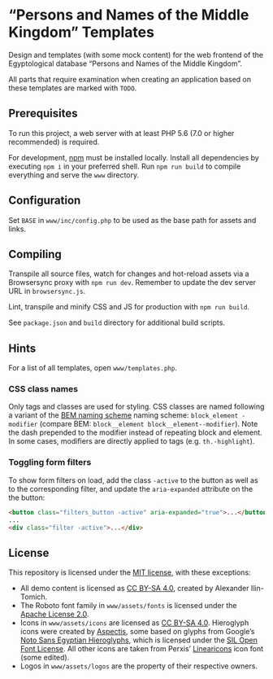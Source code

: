 # “Persons and Names of the Middle Kingdom” Templates

Design and templates (with some mock content) for the web frontend of the Egyptological database “Persons and Names of the Middle Kingdom”.

All parts that require examination when creating an application based on these templates are marked with `TODO`.

## Prerequisites

To run this project, a web server with at least PHP 5.6 (7.0 or higher recommended) is required.

For development, [npm](https://www.npmjs.com/get-npm) must be installed locally. Install all dependencies by executing `npm i` in your preferred shell. Run `npm run build` to compile everything and serve the `www` directory.

## Configuration

Set `BASE` in `www/inc/config.php` to be used as the base path for assets and links.

## Compiling

Transpile all source files, watch for changes and hot-reload assets via a Browsersync proxy with `npm run dev`. Remember to update the dev server URL in `browsersync.js`.

Lint, transpile and minify CSS and JS for production with `npm run build`.

See `package.json` and `build` directory for additional build scripts.

## Hints

For a list of all templates, open `www/templates.php`.

### CSS class names

Only tags and classes are used for styling. CSS classes are named following a variant of the [BEM naming scheme](http://getbem.com/naming/) naming scheme: `block_element -modifier` (compare BEM: `block__element block__element--modifier`). Note the dash prepended to the modifier instead of repeating block and element. In some cases, modifiers are directly applied to tags (e.g. `th.-highlight`).

### Toggling form filters

To show form filters on load, add the class `-active` to the button as well as to the corresponding filter, and update the `aria-expanded` attribute on the the button:

```HTML
<button class="filters_button -active" aria-expanded="true">...</button>
...
<div class="filter -active">...</div>
```

## License

This repository is licensed under the [MIT license](LICENSE), with these exceptions:

- All demo content is licensed as [CC BY-SA 4.0](https://creativecommons.org/licenses/by-sa/4.0/), created by Alexander Ilin-Tomich.
- The Roboto font family in `www/assets/fonts` is licensed under the [Apache License 2.0](http://www.apache.org/licenses/LICENSE-2.0).
- Icons in `www/assets/icons` are licensed as [CC BY-SA 4.0](https://creativecommons.org/licenses/by-sa/4.0/). Hieroglyph icons were created by [Aspectis](https://aspectis.net), some based on glyphs from Google’s [Noto Sans Egyptian Hieroglyphs](https://www.google.com/get/noto/#sans-egyp), which is licensed under the [SIL Open Font License](http://scripts.sil.org/cms/scripts/page.php?site_id=nrsi&id=OFL). All other icons are taken from Perxis’ [Linearicons](https://linearicons.com) icon font (some edited).
- Logos in `www/assets/logos` are the property of their respective owners.
